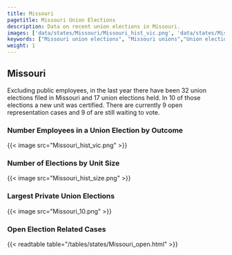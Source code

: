 ```yaml
---
title: Missouri
pagetitle: Missouri Union Elections
description: Data on recent union elections in Missouri.
images: ['data/states/Missouri/Missouri_hist_vic.png', 'data/states/Missouri/Missouri_hist_size.png', 'data/states/Missouri/Missouri_10.png']
keywords: ["Missouri union elections", "Missouri unions","Union elections"]
weight: 1
---
```

##  Missouri

Excluding public employees, in the last year there have been 32 union elections filed in Missouri and 17 union elections held. In 10 of those elections a new unit was certified. There are currently 9 open representation cases and 9 of are still waiting to vote.

### Number Employees in a Union Election by Outcome
{{< image src="Missouri_hist_vic.png" >}}

### Number of Elections by Unit Size
{{< image src="Missouri_hist_size.png" >}}

### Largest Private Union Elections
{{< image src="Missouri_10.png" >}}

### Open Election Related Cases
{{< readtable table="/tables/states/Missouri_open.html" >}}


